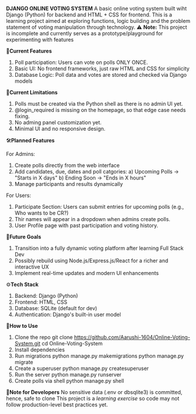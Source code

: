 **DJANGO ONLINE VOTING SYSTEM**
A basic online voting system built wiht Django (Python) for backend and HTML + CSS for frontend.
This is a learning project aimed at exploring functions, logic building and the problem statement of voting manipulation through technology.
⚠️ **Note:** This project is incomplete and currently serves as a prototype/playground for experimenting with features

📌**Current Features**
1. Poll participation: Users can vote on polls ONLY ONCE.
2. Basic UI: No frontend frameworks, just raw HTML and CSS for simplicity
3. Database Logic: Poll data and votes are stored and checked via Django models

🔧**Current Limitations**
1. Polls must be created via the Python shell as there is no admin UI yet.
2. @login_required is missing on the homepage, so that edge case needs fixing.
3. No adming panel customization yet.
4. Minimal UI and no responsive design.

🛠️**Planned Features**

For Admins:
1. Create polls directly from the web interface
2. Add candidates, due, dates and poll catgories:
   a) Upcoming Polls -> "Starts in X days"
   b) Ending Soon -> "Ends in X hours"
3. Manage participants and results dynamically

For Users:
1. Participate Section: Users can submit entries for upcoming polls (e.g., Who wants to be CR?)
2. Thir names will appear in a dropdown when admins create polls.
3. User Profile page with past participation and voting history.

🚀**Future Goals**
1. Transition into a fully dynamic voting platform after learning Full Stack Dev
2. Possibly rebuild using Node.js/Express.js/React for a richer and interactive UX
3. Implement real-time updates and modern UI enhancements

⚙️**Tech Stack**
1. Backend: Django (Python)
2. Frontend: HTML, CSS
3. Database: SQLite (default for dev)
4. Authentication: Django's built-in user model

📁**How to Use**
1. Clone the repo
   git clone https://github.com/Aarushi-1604/Online-Voting-System.git
   cd Online-Voting-System
2. Install dependencies
3. Run migrations
   python manage.py makemigrations
   python manage.py migrate
4. Create a superuser
   python manage.py createsuperuser
5. Run the server
   python manage.py runserver
6. Create polls via shell
   python manage.py shell

📌**Note for Developers**
No sensitive data (.env or dbsqlite3) is committed, hence, safe to clone
This project is a _learning exercise_ so code may not follow production-level best practices yet. 
